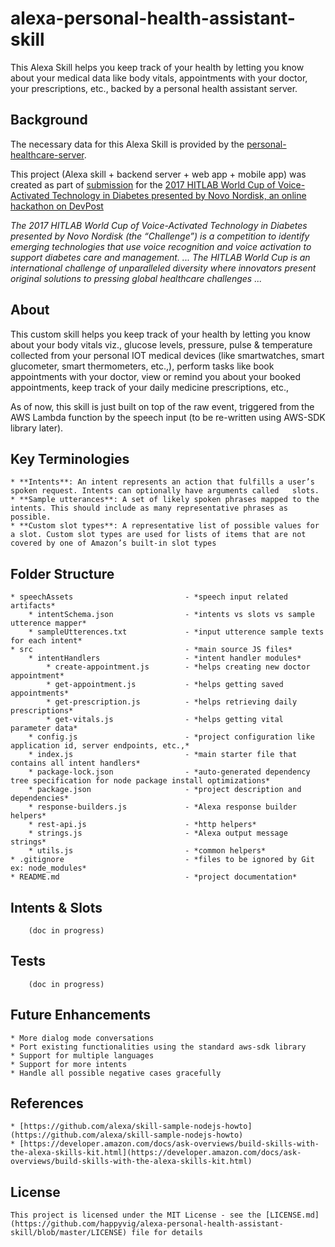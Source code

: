 # alexa-personal-health-assistant-skill

This Alexa Skill helps you keep track of your health by letting you know about your medical data like body vitals, appointments with your doctor, your prescriptions, etc., backed by a personal health assistant server.


## Background 

The necessary data for this Alexa Skill is provided by the [personal-healthcare-server](https://github.com/rajagopal28/healthcare-server).

This project (Alexa skill + backend server + web app + mobile app) was created as part of [submission](https://devpost.com/software/jackie-fkw3rn) for the [2017 HITLAB World Cup of Voice-Activated Technology in Diabetes presented by Novo Nordisk, an online hackathon on DevPost](https://2017hitlabworldcup.devpost.com)

*The 2017 HITLAB World Cup of Voice-Activated Technology in Diabetes presented by Novo Nordisk (the “Challenge”) is a competition to identify emerging technologies that use voice recognition and voice activation to support diabetes care and management. ... The HITLAB World Cup is an international challenge of unparalleled diversity where innovators present original solutions to pressing global healthcare challenges ...*


## About

This custom skill helps you keep track of your health by letting you know about your body vitals viz., glucose levels, pressure, pulse & temperature collected from your personal IOT medical devices (like smartwatches, smart glucometer, smart thermometers, etc.,), perform tasks like book appointments with your doctor, view or remind you about your booked appointments, keep track of your daily medicine prescriptions, etc.,

As of now, this skill is just built on top of the raw event, triggered from the AWS Lambda function by the speech input (to be re-written using AWS-SDK library later).


## Key Terminologies

    * **Intents**: An intent represents an action that fulfills a user’s spoken request. Intents can optionally have arguments called   slots.
    * **Sample utterances**: A set of likely spoken phrases mapped to the intents. This should include as many representative phrases as possible.
    * **Custom slot types**: A representative list of possible values for a slot. Custom slot types are used for lists of items that are not covered by one of Amazon’s built-in slot types


## Folder Structure

    * speechAssets                         - *speech input related artifacts*
        * intentSchema.json                - *intents vs slots vs sample utterence mapper*
        * sampleUtterences.txt             - *input utterence sample texts for each intent*
    * src                                  - *main source JS files*
        * intentHandlers                   - *intent handler modules*
            * create-appointment.js        - *helps creating new doctor appointment*
            * get-appointment.js           - *helps getting saved appointments*
            * get-prescription.js          - *helps retrieving daily prescriptions*
            * get-vitals.js                - *helps getting vital parameter data* 
        * config.js                        - *project configuration like application id, server endpoints, etc.,*
        * index.js                         - *main starter file that contains all intent handlers*
        * package-lock.json                - *auto-generated dependency tree specification for node package install optimizations*
        * package.json                     - *project description and dependencies*
        * response-builders.js             - *Alexa response builder helpers*
        * rest-api.js                      - *http helpers*
        * strings.js                       - *Alexa output message strings*
        * utils.js                         - *common helpers*
    * .gitignore                           - *files to be ignored by Git ex: node_modules*
    * README.md                            - *project documentation*

 ## Intents & Slots 
        
        (doc in progress)

 ## Tests

        (doc in progress)

 ## Future Enhancements

    * More dialog mode conversations
    * Port existing functionalities using the standard aws-sdk library
    * Support for multiple languages
    * Support for more intents
    * Handle all possible negative cases gracefully

## References

    * [https://github.com/alexa/skill-sample-nodejs-howto](https://github.com/alexa/skill-sample-nodejs-howto)
    * [https://developer.amazon.com/docs/ask-overviews/build-skills-with-the-alexa-skills-kit.html](https://developer.amazon.com/docs/ask-overviews/build-skills-with-the-alexa-skills-kit.html)

 ## License

    This project is licensed under the MIT License - see the [LICENSE.md](https://github.com/happyvig/alexa-personal-health-assistant-skill/blob/master/LICENSE) file for details       